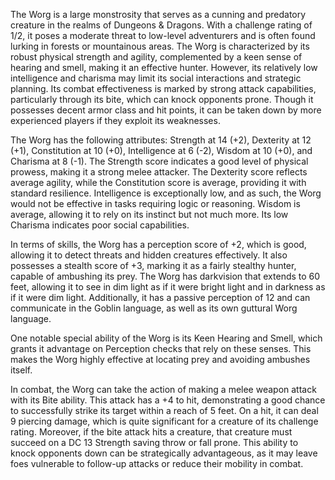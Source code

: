The Worg is a large monstrosity that serves as a cunning and predatory creature in the realms of Dungeons & Dragons. With a challenge rating of 1/2, it poses a moderate threat to low-level adventurers and is often found lurking in forests or mountainous areas. The Worg is characterized by its robust physical strength and agility, complemented by a keen sense of hearing and smell, making it an effective hunter. However, its relatively low intelligence and charisma may limit its social interactions and strategic planning. Its combat effectiveness is marked by strong attack capabilities, particularly through its bite, which can knock opponents prone. Though it possesses decent armor class and hit points, it can be taken down by more experienced players if they exploit its weaknesses.

The Worg has the following attributes: Strength at 14 (+2), Dexterity at 12 (+1), Constitution at 10 (+0), Intelligence at 6 (-2), Wisdom at 10 (+0), and Charisma at 8 (-1). The Strength score indicates a good level of physical prowess, making it a strong melee attacker. The Dexterity score reflects average agility, while the Constitution score is average, providing it with standard resilience. Intelligence is exceptionally low, and as such, the Worg would not be effective in tasks requiring logic or reasoning. Wisdom is average, allowing it to rely on its instinct but not much more. Its low Charisma indicates poor social capabilities.

In terms of skills, the Worg has a perception score of +2, which is good, allowing it to detect threats and hidden creatures effectively. It also possesses a stealth score of +3, marking it as a fairly stealthy hunter, capable of ambushing its prey. The Worg has darkvision that extends to 60 feet, allowing it to see in dim light as if it were bright light and in darkness as if it were dim light. Additionally, it has a passive perception of 12 and can communicate in the Goblin language, as well as its own guttural Worg language.

One notable special ability of the Worg is its Keen Hearing and Smell, which grants it advantage on Perception checks that rely on these senses. This makes the Worg highly effective at locating prey and avoiding ambushes itself.

In combat, the Worg can take the action of making a melee weapon attack with its Bite ability. This attack has a +4 to hit, demonstrating a good chance to successfully strike its target within a reach of 5 feet. On a hit, it can deal 9 piercing damage, which is quite significant for a creature of its challenge rating. Moreover, if the bite attack hits a creature, that creature must succeed on a DC 13 Strength saving throw or fall prone. This ability to knock opponents down can be strategically advantageous, as it may leave foes vulnerable to follow-up attacks or reduce their mobility in combat.